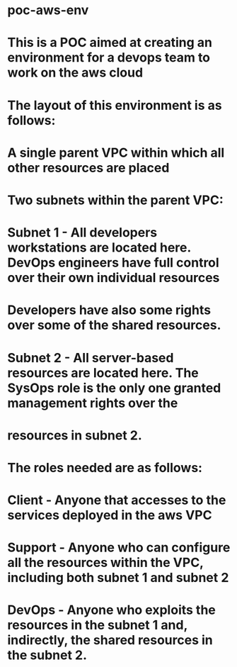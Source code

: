 # poc-aws-env
# This is a POC aimed at creating an environment for a devops team to work on the aws cloud
# The layout of this environment is as follows:
# A single parent VPC within which all other resources are placed
# Two subnets within the parent VPC:
# Subnet 1 - All developers workstations are located here. DevOps engineers have full control over their own individual resources
# Developers have also some rights over some of the shared resources.
# Subnet 2 - All server-based resources are located here. The SysOps role is the only one granted management rights over the 
# resources in subnet 2.
# The roles needed are as follows:
# Client - Anyone that accesses to the services deployed in the aws VPC
# Support - Anyone who can configure all the resources within the VPC, including both subnet 1 and subnet 2
# DevOps - Anyone who exploits the resources in the subnet 1 and, indirectly, the shared resources in the subnet 2.
